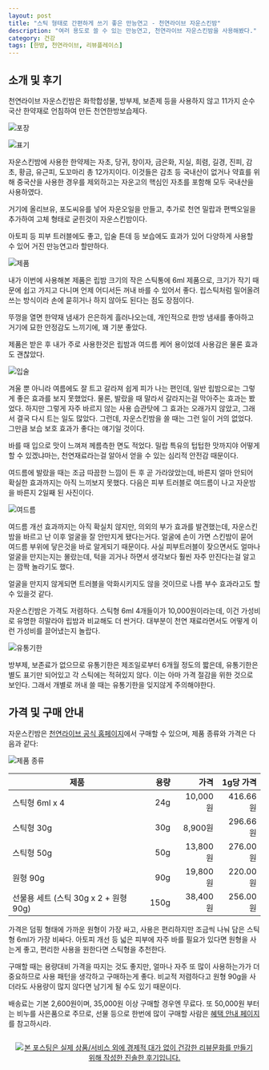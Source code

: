 ```yaml
---
layout: post
title: "스틱 형태로 간편하게 쓰기 좋은 만능연고 - 천연라이브 자운스킨밤"
description: "여러 용도로 쓸 수 있는 만능연고, 천연라이브 자운스킨밤을 사용해봤다."
category: 건강
tags: [한방, 천연라이브, 리뷰플레이스]
---
```


## 소개 및 후기

천연라이브 자운스킨밤은
화학합성물, 방부제, 보존제 등을 사용하지 않고
11가지 순수 국산 한약재로 언침하여 만든 천연한방보습제다.

![포장](https://lh3.googleusercontent.com/vhAr3ba9PRuPG0rO9mvuSSy89PBr37NbtL3E1DIowr-dqH6_RBqnVaRRuShsyDTyiEbDm-5CHsbl2w=s560)

![표기](https://lh3.googleusercontent.com/5gcCciH1nnC8dt54pUaxjQGu1ieSoN6s5YryIqO26hwUovKujY-prfQ3xtuYeIKuFX7sS8MVQ-8O3g=s480)

자운스킨밤에 사용한 한약제는
자초, 당귀, 창이자, 금은화, 지실, 희렴, 길경, 진피, 감초, 황금, 유근피, 도꼬마리
총 12가지이다.
이것들은 감초 등 국내산이 없거나 약효를 위해 중국산을 사용한 경우를 제외하고는
자운고의 핵심인 자초를 포함해 모두 국내산을 사용하였다.

거기에 올리브유, 포도씨유를 넣어 자운오일을 만들고,
추가로 천연 밀랍과 편백오일을 추가하여
고체 형태로 굳힌것이 자운스킨밤이다.

아토피 등 피부 트러블에도 좋고,
입술 튼데 등 보습에도 효과가 있어
다양하게 사용할 수 있어
거진 만능연고라 할만하다.

![제품](https://lh3.googleusercontent.com/UtjHX10qWyBB03UwJ63iu03UNdOjwwYtMffNXaFivmCkDJOKFdodD9yM3i9PQlbiQmQL9m4ZuJhRuQ=s560)

내가 이번에 사용해본 제품은 립밤 크기의 작은 스틱통에 6ml 제품으로,
크기가 작기 때문에 쉽고 가지고 다니며
언제 어디서든 꺼내 바를 수 있어서 좋다.
립스틱처럼 밀어올려쓰는 방식이라
손에 묻히거나 하지 않아도 된다는 점도 장점이다.

뚜껑을 열면 한약재 냄새가 은은하게 흘러나오는데,
개인적으로 한방 냄새를 좋아하고
거기에 묘한 안정감도 느끼기에,
꽤 기분 좋았다.

제품은 받은 후 내가 주로 사용한것은
립밤과 여드름 케어 용이었데
사용감은 물론 효과도 괜찮았다.

![입술](https://lh3.googleusercontent.com/Gfzv6nk1v3LnXne-lBmPaZcAtNMd70jR9NcT_QlGA4WE7rsZl_KTxkBRKoLrL2-JddiHOrED0kPf6g=s300)

겨울 뿐 아니라 여름에도 잘 트고 갈라져 쉽게 피가 나는 편인데,
일반 립밤으로는 그렇게 좋은 효과를 보지 못했었다.
물론, 발랐을 때 말라서 갈라지는걸 막아주는 효과는 봤었다.
하지만 그렇게 자주 바르지 않는 사용 습관탓에
그 효과는 오래가지 않았고,
그래서 결국 다시 트는 일도 많았다.
그런데, 자운스킨밤을 쓸 때는 그런 일이 거의 없었다.
그만큼 보습 보호 효과가 좋다는 얘기일 것이다.

바를 때 입으로 맛이 느껴져 께름측한 면도 적었다.
밀랍 특유의 텁텁한 맛까지야 어떻게 할 수 있겠냐마는,
천연재료라는걸 알아서 얻을 수 있는 심리적 안전감 때문이다.

여드름에 발랐을 때는 조금 따끔한 느낌이 든 후 곧 가라앉았는데,
바른지 얼마 안되어 확실한 효과까지는 아직 느끼보지 못했다.
다음은 피부 트러블로 여드름이 나고 자운밤을 바른지 2일째 된 사진이다.

![여드름](https://lh3.googleusercontent.com/R2e7Yv5_0i0qZlgvqiKGxf8J-FDhVgSenZLM_YpRMfcpP-WzUjM-MQW6PYROpBm2BBKDVnE4BhnhJQ=s300)

여드름 개선 효과까지는 아직 확실치 않지만,
의외의 부가 효과를 발견했는데,
자운스킨밤을 바르고 난 이후 얼굴을 잘 안만지게 됐다는거다.
얼굴에 손이 가면 스킨밤이 묻어 여드름 부위에 닿은것을 바로 알게되기 때문이다.
사실 피부트러블이 잦으면서도 얼마나 얼굴을 만지는지는 몰랐는데,
턱을 괴거나 하면서 생각보다 훨씬 자주 만진다는걸 알고는 깜짝 놀라기도 했다.

얼굴을 만지지 않게되면 트러블을 악화시키지도 않을 것이므로
나름 부수 효과라고도 할 수 있을것 같다.

자운스킨밤은 가격도 저렴하다.
스틱형 6ml 4개들이가 10,000원이라는데,
이건 가성비로 유명한 히말라야 립밤과 비교해도 더 싼거다.
대부분이 천연 재료라면서도 어떻게 이런 가성비를 끌어냈는지 놀랍다.

![유통기한](https://lh3.googleusercontent.com/1f3MUo-qm7m_EvUq77A6JDYu4UzepfPve0XkclCZko3i8FCs4ImauKce1mifHb3Cdy9jZsoMjcIRgw=s560)

방부제, 보존료가 없으므로 유통기한은 제조일로부터 6개월 정도의 짧은데,
유통기한은 별도 표기만 되어있고
각 스틱에는 적혀있지 않다.
이는 아마 가격 절감을 위한 것으로 보인다.
그래서 개별로 꺼내 쓸 때는 유통기한을 잊지않게 주의해야한다.



## 가격 및 구매 안내

자운스킨밤은 [천연라이브 공식 홈페이지](http://www.chunyonlive.net/)에서 구매할 수 있으며,
제품 종류와 가격은 다음과 같다:

![제품 종류](https://lh3.googleusercontent.com/-YpWhKD0nR8U/WgxO3hqqRZI/AAAAAAAAaz4/hMD8DKxxdkY7urgU5hbRyyCd4K2ZPegcgCE0YBhgL/s480/chunyonlive-jaun-skin-balm-products.jpg)

제품                                  | 용량 | 가격     | 1g당 가격
--------------------------------------|-----:|---------:|----------:
스틱형 6ml x 4                        |  24g | 10,000원 |  416.66원
스틱형 30g                            |  30g |  8,900원 |  296.66원
스틱형 50g                            |  50g | 13,800원 |  276.00원
원형 90g                              |  90g | 19,800원 |  220.00원
선물용 세트 (스틱 30g x 2 + 원형 90g) | 150g | 38,400원 |  256.00원

가격은 덤핑 형태에 가까운 원형이 가장 싸고,
사용은 편리하지만 조금씩 나눠 담은 스틱형 6ml가 가장 비싸다.
아토피 개선 등 넓은 피부에 자주 바를 필요가 있다면 원형을 사는게 좋고,
편리한 사용을 원한다면 스틱형을 추천한다.

구매할 때는 용량대비 가격을 따지는 것도 좋지만,
얼마나 자주 또 많이 사용하는가가 더 중요하므로
사용 패턴을 생각하고 구매하는게 좋다.
비교적 저렴하다고 원형 90g을 사더라도
사용량이 많지 않다면 남기게 될 수도 있기 때문이다.

배송료는 기본 2,600원이며,
35,000원 이상 구매할 경우엔 무료다.
또 50,000원 부터는 비누를 사은품으로 주므로,
선물 등으로 한번에 많이 구매할 사람은 [혜택 안내 페이지](http://www.chunyonlive.net/board/product/list.html?board_no=1)를 참고하시라.



<div style="text-align: center; padding: 1em;"><a href="http://reviewplace.co.kr/detail.php?number=10521" target="_blank"><img src="http://reviewplace.co.kr/blog_traffic.php?key=MTA1MjF8cmV6bm9h" border="0" alt="본 포스팅은 실제 상품/서비스 외에 경제적 대가 없이 건강한 리뷰문화를 만들기 위해 작성한 진솔한 후기입니다."></a></div>
